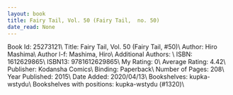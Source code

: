 ```yaml
---
layout: book
title: Fairy Tail, Vol. 50 (Fairy Tail,  no. 50)
date_read: None
---
```


Book Id: 25273121\ 
Title: Fairy Tail, Vol. 50 (Fairy Tail, #50)\ 
Author: Hiro Mashima\ 
Author l-f: Mashima, Hiro\ 
Additional Authors: \ 
ISBN: 1612629865\ 
ISBN13: 9781612629865\ 
My Rating: 0\ 
Average Rating: 4.42\ 
Publisher: Kodansha Comics\ 
Binding: Paperback\ 
Number of Pages: 208\ 
Year Published: 2015\ 
Date Added: 2020/04/13\ 
Bookshelves: kupka-wstydu\ 
Bookshelves with positions: kupka-wstydu (#1320)\ 

